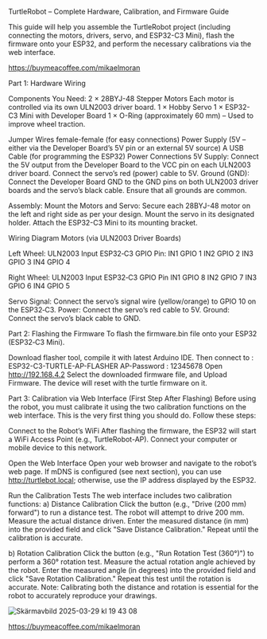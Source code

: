 TurtleRobot – Complete Hardware, Calibration, and Firmware Guide

This guide will help you assemble the TurtleRobot project (including connecting the motors, drivers, servo, and ESP32-C3 Mini), flash the firmware onto your ESP32, and perform the necessary calibrations via the web interface.

https://buymeacoffee.com/mikaelmoran



Part 1: Hardware Wiring

Components You Need:
2 × 28BYJ-48 Stepper Motors Each motor is controlled via its own ULN2003 driver board.
1 × Hobby Servo
1 × ESP32-C3 Mini with Developer Board
1 × O-Ring (approximately 60 mm) – Used to improve wheel traction.

Jumper Wires female-female (for easy connections)
Power Supply (5V – either via the Developer Board’s 5V pin or an external 5V source)
A USB Cable (for programming the ESP32) Power Connections 5V Supply:
Connect the 5V output from the Developer Board to the VCC pin on each ULN2003 driver board.
Connect the servo’s red (power) cable to 5V. Ground (GND): Connect the Developer Board GND to the GND
pins on both ULN2003 driver boards and the servo’s black cable. Ensure that all grounds are common.

Assembly:
Mount the Motors and Servo: Secure each 28BYJ-48 motor on the left and right side as per your design. 
Mount the servo in its designated holder. Attach the ESP32-C3 Mini to its mounting bracket.

Wiring Diagram Motors (via ULN2003 Driver Boards)

Left Wheel: ULN2003 Input ESP32‑C3 GPIO Pin:
IN1 GPIO 1
IN2 GPIO 2
IN3 GPIO 3
IN4 GPIO 4

Right Wheel: ULN2003 Input ESP32‑C3 GPIO Pin
IN1 GPIO 8 
IN2 GPIO 7 
IN3 GPIO 6 
IN4 GPIO 5

Servo Signal: Connect the servo’s signal wire (yellow/orange) to GPIO 10 on the ESP32‑C3.
Power: Connect the servo’s red cable to 5V. Ground: Connect the servo’s black cable to GND.



Part 2: Flashing the Firmware To flash the firmware.bin file onto your ESP32 (ESP32‑C3 Mini).

Download flasher tool, compile it with latest Arduino IDE.
Then connect to : ESP32-C3-TURTLE-AP-FLASHER AP-Password : 12345678
Open http://192.168.4.2 Select the downloaded firmware file, and Upload Firmware.
The device will reset with the turtle firmware on it.


Part 3: Calibration via Web Interface (First Step After Flashing)
Before using the robot, you must calibrate it using the two calibration functions on the web interface.
This is the very first thing you should do. Follow these steps:

Connect to the Robot’s WiFi After flashing the firmware, the ESP32 will start a WiFi Access Point (e.g., TurtleRobot-AP).
Connect your computer or mobile device to this network.

Open the Web Interface Open your web browser and navigate to the robot’s web page.
If mDNS is configured (see next section), you can use http://turtlebot.local; otherwise, use the IP address displayed by the ESP32.

Run the Calibration Tests The web interface includes two calibration functions: a) Distance Calibration Click the button (e.g., "Drive (200 mm) forward") to run a distance test.
The robot will attempt to drive 200 mm. Measure the actual distance driven.
Enter the measured distance (in mm) into the provided field and click "Save Distance Calibration." Repeat until the calibration is accurate.

b) Rotation Calibration Click the button (e.g., "Run Rotation Test (360°)") to perform a 360° rotation test. Measure the actual rotation angle achieved by the robot. Enter the measured angle (in degrees) into the provided field and click "Save Rotation Calibration." Repeat this test until the rotation is accurate. Note: Calibrating both the distance and rotation is essential for the robot to accurately reproduce your drawings.




![Skärmavbild 2025-03-29 kl  19 43 08](https://github.com/user-attachments/assets/56db1732-0542-47d2-b4f1-529e2aff0375)


https://buymeacoffee.com/mikaelmoran

